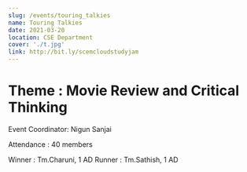 ```yaml
---
slug: /events/touring_talkies
name: Touring Talkies
date: 2021-03-20
location: CSE Department
cover: './t.jpg'
link: http://bit.ly/scemcloudstudyjam
---
```


# Theme : Movie Review and Critical Thinking

Event Coordinator: Nigun Sanjai

Attendance : 40 members

Winner : Tm.Charuni, 1 AD
Runner : Tm.Sathish, 1 AD


